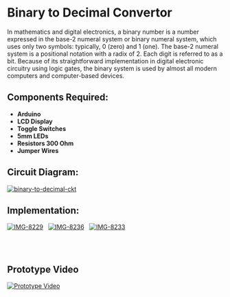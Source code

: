 <h1>Binary to Decimal Convertor</h1>

In mathematics and digital electronics, a binary number is a number expressed in the base-2 numeral system or binary numeral system, which uses only two symbols: typically, 0 (zero) and 1 (one).
The base-2 numeral system is a positional notation with a radix of 2. Each digit is referred to as a bit. Because of its straightforward implementation in digital electronic circuitry using logic gates, the binary system is used by almost all modern computers and computer-based devices.

<h2>Components Required:</h2>
<b><ul>
<li>Arduino</li> 
<li> LCD Display </li> 
<li> Toggle Switches</li> 
<li> 5mm LEDs </li> 
<li>Resistors 300 Ohm </li> 
<li>Jumper Wires</li> 
  </ul></b>
  
 <h2>Circuit Diagram:</h2>
<a href="https://ibb.co/9rP1Fz6"><img src="https://i.ibb.co/bKtCSqT/binary-to-decimal-ckt.jpg" alt="binary-to-decimal-ckt" border="0"></a>

 <h2>Implementation:</h2>
 <a href="https://ibb.co/7V9j47G"><img src="https://i.ibb.co/7V9j47G/IMG-8229.jpg" alt="IMG-8229" border="0"></a>
 &nbsp
 <a href="https://ibb.co/XxkRcgd"><img src="https://i.ibb.co/XxkRcgd/IMG-8236.jpg" alt="IMG-8236" border="0"></a>
  &nbsp
  <a href="https://ibb.co/dPkrp8w"><img src="https://i.ibb.co/dPkrp8w/IMG-8233.jpg" alt="IMG-8233" border="0"></a>
  
  
<p>
 <br><br>
  <h2>Prototype Video</h2>
<a href="https://youtu.be/HFV-kQIQH-U" target="_blank"><img src="https://i.ibb.co/bRq063J/Screenshot-107.png" alt="Prototype Video" border="0"></a>
</p>
